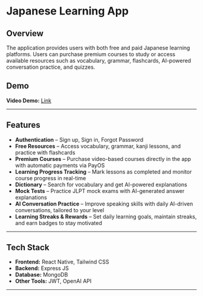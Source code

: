 # Japanese Learning App

## Overview
The application provides users with both free and paid Japanese learning platforms. Users can purchase premium courses to study or access available resources such as vocabulary, grammar, flashcards, AI-powered conversation practice, and quizzes.

## Demo
**Video Demo:** [Link](https://drive.google.com/file/d/1FgHOoJVA9E4YY8UPUdWxkXBdlr7sL63J/view?usp=drive_link)  

---

## Features
- **Authentication** – Sign up, Sign in, Forgot Password  
- **Free Resources** – Access vocabulary, grammar, kanji lessons, and practice with flashcards  
- **Premium Courses** – Purchase video-based courses directly in the app with automatic payments via PayOS  
- **Learning Progress Tracking** – Mark lessons as completed and monitor course progress in real-time  
- **Dictionary** – Search for vocabulary and get AI-powered explanations  
- **Mock Tests** – Practice JLPT mock exams with AI-generated answer explanations  
- **AI Conversation Practice** – Improve speaking skills with daily AI-driven conversations, tailored to your level  
- **Learning Streaks & Rewards** – Set daily learning goals, maintain streaks, and earn badges to stay motivated  



---

## Tech Stack
- **Frontend:** React Native, Tailwind CSS  
- **Backend:** Express JS
- **Database:** MongoDB
- **Other Tools:** JWT, OpenAI API 

---
